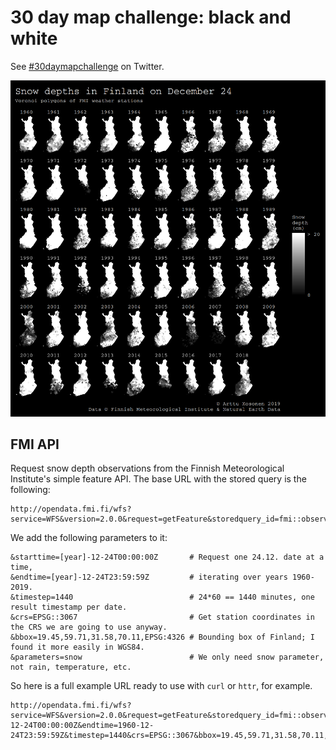 # 30 day map challenge: black and white

See [#30daymapchallenge](https://twitter.com/tjukanov/status/1187713840550744066?s=20) on Twitter.

![Snow depth in Finland on December 24th in 1960-2018](png/snow_multiples_final.png)

## FMI API

Request snow depth observations from the Finnish Meteorological Institute's simple feature API.
The base URL with the stored query is the following:

```
http://opendata.fmi.fi/wfs?service=WFS&version=2.0.0&request=getFeature&storedquery_id=fmi::observations::weather::daily::simple
```

We add the following parameters to it:

```
&starttime=[year]-12-24T00:00:00Z       # Request one 24.12. date at a time,
&endtime=[year]-12-24T23:59:59Z         # iterating over years 1960-2019.
&timestep=1440                          # 24*60 == 1440 minutes, one result timestamp per date.
&crs=EPSG::3067                         # Get station coordinates in the CRS we are going to use anyway.
&bbox=19.45,59.71,31.58,70.11,EPSG:4326 # Bounding box of Finland; I found it more easily in WGS84.
&parameters=snow                        # We only need snow parameter, not rain, temperature, etc.
```

So here is a full example URL ready to use with `curl` or `httr`, for example.

```
http://opendata.fmi.fi/wfs?service=WFS&version=2.0.0&request=getFeature&storedquery_id=fmi::observations::weather::daily::simple&starttime=1960-12-24T00:00:00Z&endtime=1960-12-24T23:59:59Z&timestep=1440&crs=EPSG::3067&bbox=19.45,59.71,31.58,70.11,EPSG:4326&parameters=snow
```
